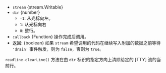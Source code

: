<!-- YAML
added: v0.7.7
changes:
  - version: v12.7.0
    pr-url: https://github.com/nodejs/node/pull/28674
    description: The stream's write() callback and return value are exposed.
-->

* `stream` {stream.Writable}
* `dir` {number}
  * `-1`: 从光标向左。
  * `1`: 从光标向右
  * `0`: 整行。
* `callback` {Function} 操作完成后调用。
* 返回: {boolean} 如果 `stream` 希望调用的代码在继续写入附加的数据之前等待 `'drain'` 事件触发，则为 `false`，否则为 `true`。
  
`readline.clearLine()` 方法在由 `dir` 标识的指定方向上清除给定的 [TTY] 流的当前行。

